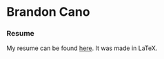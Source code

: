 # Brandon Cano

### Resume

My resume can be found [here](https://github.com/BranCann15/Resume/blob/main/resume.pdf). It was made in LaTeX.

